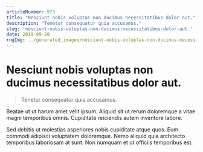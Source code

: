 ```yaml
---
articleNumber: 973
title: "Nesciunt nobis voluptas non ducimus necessitatibus dolor aut."
description: "Tenetur consequatur quia accusamus."
slug: 'nesciunt-nobis-voluptas-non-ducimus-necessitatibus-dolor-aut.'
date: 2019-09-28
rngImg: ../generated_images/nesciunt-nobis-voluptas-non-ducimus-necessitatibus-dolor-aut..jpg
---
```


# Nesciunt nobis voluptas non ducimus necessitatibus dolor aut.

> Tenetur consequatur quia accusamus.

Beatae ut ut harum amet velit ipsum. Aliquid sit ut rerum doloremque a vitae magni temporibus omnis. Cupiditate reiciendis autem inventore labore.
 Sed debitis ut molestias asperiores nobis cupiditate atque quos. Eum commodi adipisci voluptatem doloremque. Nemo aliquid quia architecto temporibus laboriosam at sunt. Non numquam et ut officiis temporibus est.
